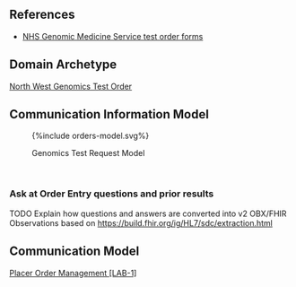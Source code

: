
## References

- [NHS Genomic Medicine Service test order forms](https://www.england.nhs.uk/publication/nhs-genomic-medicine-service-test-order-forms/)

## Domain Archetype

[North West Genomics Test Order](Questionnaire-GenomicTestOrder.html)

## Communication Information Model

<figure>
{%include orders-model.svg%}
<p id="fX.X.X.X-X" class="figureTitle">Genomics Test Request Model</p>
</figure>
<br clear="all">

### Ask at Order Entry questions and prior results

TODO Explain how questions and answers are converted into v2 OBX/FHIR Observations based on https://build.fhir.org/ig/HL7/sdc/extraction.html

## Communication Model  

[Placer Order Management [LAB-1]](LAB-1.html)
